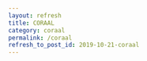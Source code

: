 ```yaml
---
layout: refresh
title: CORAAL
category: coraal
permalink: /coraal
refresh_to_post_id: 2019-10-21-coraal
---
```

